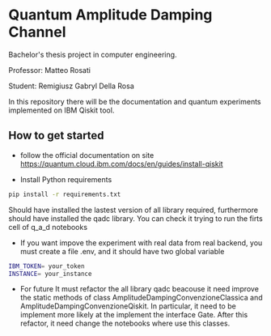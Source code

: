 # Quantum Amplitude Damping Channel

Bachelor's thesis project in computer engineering.

Professor: Matteo Rosati

Student: Remigiusz Gabryl Della Rosa

<!-- I'm following the paper [Discriminating qubit amplitude damping channels](https://arxiv.org/pdf/2009.01000.pdf) to understand the experiments and results described to optimize the input and measurement steps to discriminate amplitude damping channels. -->

In this repository there will be the documentation and quantum experiments implemented on IBM Qiskit tool.

 ## How to get started
* follow the official documentation on site https://quantum.cloud.ibm.com/docs/en/guides/install-qiskit

* Install Python requirements

```sh
pip install -r requirements.txt
```

Should have installed the lastest version of all library required, furthermore should have installed the qadc library.
You can check it trying to run the firts cell of q_a_d notebooks

* If you want impove the experiment with real data from real backend, you must create a file .env, and it should have two global variable

```sh
IBM_TOKEN= your_token
INSTANCE= your_instance
```
  
* For future
It must refactor the all library qadc beacouse it need improve the static methods of class AmplitudeDampingConvenzioneClassica and AmplitudeDampingConvenzioneQiskit. In particular, it need to be implement more likely at the implement the interface Gate.
After this refactor, it need change the notebooks where use this classes.